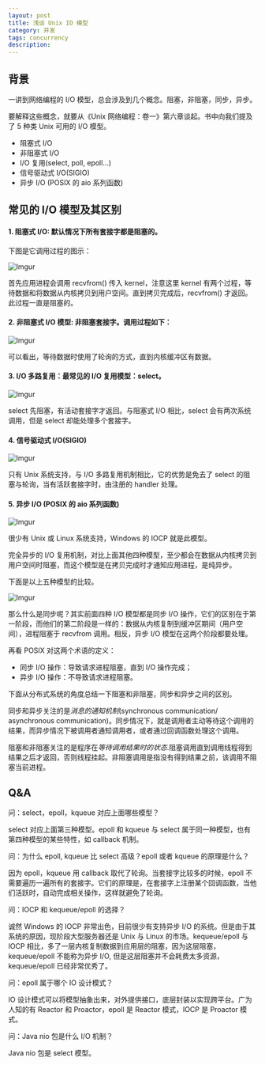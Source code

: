 ```yaml
---
layout: post
title: 浅谈 Unix IO 模型
category: 并发
tags: concurrency
description: 
---
```


## 背景

一讲到网络编程的 I/O 模型，总会涉及到几个概念。阻塞，非阻塞，同步，异步。

要解释这些概念，就要从《Unix 网络编程：卷一》第六章谈起。书中向我们提及了 5 种类 Unix 可用的 I/O 模型。

* 阻塞式 I/O
* 非阻塞式 I/O
* I/O 复用(select, poll, epoll...)
* 信号驱动式 I/O(SIGIO)
* 异步 I/O (POSIX 的 aio 系列函数)

## 常见的 I/O 模型及其区别

#### 1. 阻塞式 I/O: 默认情况下所有套接字都是阻塞的。

下图是它调用过程的图示：

![Imgur](http://i.imgur.com/0x6Ttu6.jpg)

首先应用进程会调用 recvfrom() 传入 kernel，注意这里 kernel 有两个过程，等待数据和将数据从内核拷贝到用户空间。直到拷贝完成后，recvfrom() 才返回。此过程一直是阻塞的。

#### 2. 非阻塞式 I/O 模型: 非阻塞套接字。调用过程如下：

![Imgur](http://i.imgur.com/EcQ8q5O.jpg)

可以看出，等待数据时使用了轮询的方式，直到内核缓冲区有数据。

#### 3. I/O 多路复用：最常见的 I/O 复用模型：select。

![Imgur](http://i.imgur.com/Gmwgg6w.png)

select 先阻塞，有活动套接字才返回。与阻塞式 I/O 相比，select 会有两次系统调用，但是 select 却能处理多个套接字。

#### 4. 信号驱动式 I/O(SIGIO)

![Imgur](http://i.imgur.com/ACsfHmE.jpg)

只有 Unix 系统支持，与 I/O 多路复用机制相比，它的优势是免去了 select 的阻塞与轮询，当有活跃套接字时，由注册的 handler 处理。

#### 5. 异步 I/O (POSIX 的 aio 系列函数)

![Imgur](http://i.imgur.com/aXS6sqr.jpg)

很少有 Unix 或 Linux 系统支持，Windows 的 IOCP 就是此模型。 

完全异步的 I/O 复用机制，对比上面其他四种模型，至少都会在数据从内核拷贝到用户空间时阻塞，而这个模型是在拷贝完成时才通知应用进程，是纯异步。

下面是以上五种模型的比较。

![Imgur](http://i.imgur.com/gPcZaxW.jpg)

那么什么是同步呢？其实前面四种 I/O 模型都是同步 I/O 操作，它们的区别在于第一阶段，而他们的第二阶段是一样的：数据从内核复制到缓冲区期间（用户空间），进程阻塞于 recvfrom 调用。相反，异步 I/O 模型在这两个阶段都要处理。

再看 POSIX 对这两个术语的定义：

* 同步 I/O 操作：导致请求进程阻塞，直到 I/O 操作完成；
* 异步 I/O 操作：不导致请求进程阻塞。

下面从分布式系统的角度总结一下阻塞和非阻塞，同步和异步之间的区别。

同步和异步关注的是*消息的通知机制*(synchronous communication/ asynchronous communication)。同步情况下，就是调用者主动等待这个调用的结果，而异步情况下被调用者通知调用者，或者通过回调函数处理这个调用。

阻塞和非阻塞关注的是程序在*等待调用结果时的状态*.阻塞调用直到调用线程得到结果之后才返回，否则线程挂起。非阻塞调用是指没有得到结果之前，该调用不阻塞当前进程。
 
## Q&A

问：select，epoll，kqueue 对应上面哪些模型？

select 对应上面第三种模型。epoll 和 kqueue 与 select 属于同一种模型，也有第四种模型的某些特性，如 callback 机制。

问：为什么 epoll, kqueue 比 select 高级？epoll 或者 kqueue 的原理是什么？

因为 epoll，kqueue 用 callback 取代了轮询。当套接字比较多的时候，epoll 不需要遍历一遍所有的套接字。它们的原理是，在套接字上注册某个回调函数，当他们活跃时，自动完成相关操作，这样就避免了轮询。

问：IOCP 和 kequeue/epoll 的选择？

诚然 Windows 的 IOCP 非常出色，目前很少有支持异步 I/O 的系统。但是由于其系统的原因，现阶段大型服务器还是 Unix 与 Linux 的市场。kequeue/epoll 与 IOCP 相比，多了一层内核复制数据到应用层的阻塞，因为这层阻塞，kequeue/epoll 不能称为异步 I/O, 但是这层阻塞并不会耗费太多资源，kequeue/epoll 已经非常优秀了。

问：epoll 属于哪个 IO 设计模式？

IO 设计模式可以将模型抽象出来，对外提供接口，底层封装以实现跨平台。广为人知的有 Reactor 和 Proactor，epoll 是 Reactor 模式，IOCP 是 Proactor 模式。

问：Java nio 包是什么 I/O 机制？

Java nio 包是 select 模型。

